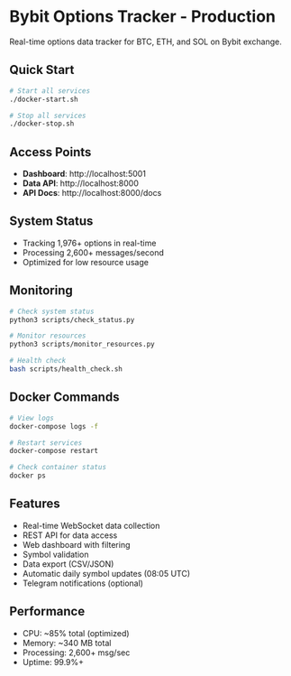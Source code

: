 # Bybit Options Tracker - Production

Real-time options data tracker for BTC, ETH, and SOL on Bybit exchange.

## Quick Start

```bash
# Start all services
./docker-start.sh

# Stop all services
./docker-stop.sh
```

## Access Points

- **Dashboard**: http://localhost:5001
- **Data API**: http://localhost:8000
- **API Docs**: http://localhost:8000/docs

## System Status

- Tracking 1,976+ options in real-time
- Processing 2,600+ messages/second
- Optimized for low resource usage

## Monitoring

```bash
# Check system status
python3 scripts/check_status.py

# Monitor resources
python3 scripts/monitor_resources.py

# Health check
bash scripts/health_check.sh
```

## Docker Commands

```bash
# View logs
docker-compose logs -f

# Restart services
docker-compose restart

# Check container status
docker ps
```

## Features

- Real-time WebSocket data collection
- REST API for data access
- Web dashboard with filtering
- Symbol validation
- Data export (CSV/JSON)
- Automatic daily symbol updates (08:05 UTC)
- Telegram notifications (optional)

## Performance

- CPU: ~85% total (optimized)
- Memory: ~340 MB total
- Processing: 2,600+ msg/sec
- Uptime: 99.9%+